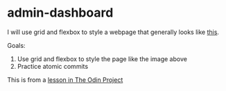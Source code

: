 # admin-dashboard

I will use grid and flexbox to style a webpage that generally looks like <a href="https://cdn.statically.io/gh/TheOdinProject/curriculum/43cc6ab69fdfbef40d431a65677d2144668930ac/intermediate_html_css/grid/project_admin_dashboard/imgs/dashboard-project.png" rel="noopener noreferrer" target="_blank" >this</a>.

Goals: 
1. Use grid and flexbox to style the page like the image above
2. Practice atomic commits

This is from a <a href="https://www.theodinproject.com/lessons/node-path-intermediate-html-and-css-admin-dashboard" rel="noopener noreferrer" target="_blank" >lesson in The Odin Project</a>